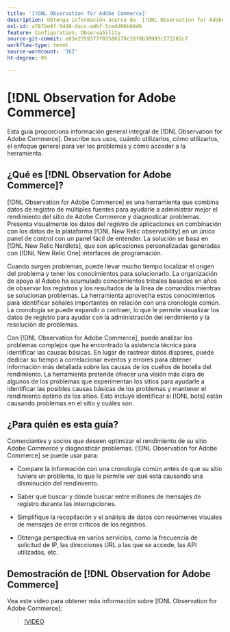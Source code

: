 ```yaml
---
title: '[!DNL Observation for Adobe Commerce]'
description: Obtenga información acerca de  [!DNL Observation for Adobe Commerce], sus usos, cuándo usar y cómo obtener acceso.
exl-id: a787be0f-5dd8-4acc-adbf-5cedd96b08d6
feature: Configuration, Observability
source-git-commit: e83e2359377f03506178c28f8b30993c172282c7
workflow-type: tm+mt
source-wordcount: '362'
ht-degree: 0%

---
```


# [!DNL Observation for Adobe Commerce]

Esta guía proporciona información general integral de [!DNL Observation for Adobe Commerce]. Describe sus usos, cuándo utilizarlos, cómo utilizarlos, el enfoque general para ver los problemas y cómo acceder a la herramienta.

## ¿Qué es [!DNL Observation for Adobe Commerce]?

[!DNL Observation for Adobe Commerce] es una herramienta que combina datos de registro de múltiples fuentes para ayudarle a administrar mejor el rendimiento del sitio de Adobe Commerce y diagnosticar problemas. Presenta visualmente los datos del registro de aplicaciones en combinación con los datos de la plataforma [!DNL New Relic observability] en un único panel de control con un panel fácil de entender. La solución se basa en [!DNL New Relic Nerdlets], que son aplicaciones personalizadas generadas con [!DNL New Relic One] interfaces de programación.

Cuando surgen problemas, puede llevar mucho tiempo localizar el origen del problema y tener los conocimientos para solucionarlo. La organización de apoyo al Adobe ha acumulado conocimientos tribales basados en años de observar los registros y los resultados de la línea de comandos mientras se solucionan problemas. La herramienta aprovecha estos conocimientos para identificar señales importantes en relación con una cronología común. La cronología se puede expandir o contraer, lo que le permite visualizar los datos de registro para ayudar con la administración del rendimiento y la resolución de problemas.

Con [!DNL Observation for Adobe Commerce], puede analizar los problemas complejos que ha encontrado la asistencia técnica para identificar las causas básicas. En lugar de rastrear datos dispares, puede dedicar su tiempo a correlacionar eventos y errores para obtener información más detallada sobre las causas de los cuellos de botella del rendimiento. La herramienta pretende ofrecer una visión más clara de algunos de los problemas que experimentan los sitios para ayudarle a identificar las posibles causas básicas de los problemas y mantener el rendimiento óptimo de los sitios. Esto incluye identificar si [!DNL bots] están causando problemas en el sitio y cuáles son.

## ¿Para quién es esta guía?

Comerciantes y socios que deseen optimizar el rendimiento de su sitio Adobe Commerce y diagnosticar problemas. [!DNL Observation for Adobe Commerce] se puede usar para:

* Compare la información con una cronología común antes de que su sitio tuviera un problema, lo que le permite ver qué está causando una disminución del rendimiento.

* Saber qué buscar y dónde buscar entre millones de mensajes de registro durante las interrupciones.

* Simplifique la recopilación y el análisis de datos con resúmenes visuales de mensajes de error críticos de los registros.

* Obtenga perspectiva en varios servicios, como la frecuencia de solicitud de IP, las direcciones URL a las que se accede, las API utilizadas, etc.

## Demostración de [!DNL Observation for Adobe Commerce]

Vea este vídeo para obtener más información sobre [!DNL Observation for Adobe Commerce]:

>[!VIDEO](https://video.tv.adobe.com/v/344444?quality=12)
